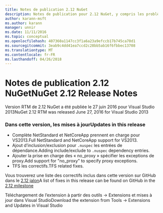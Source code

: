 ```yaml
---
title: Notes de publication 2.12 NuGet
description: Notes de publication pour 2.12 NuGet, y compris les problèmes connus, les correctifs de bogues, les fonctionnalités ajoutées et dcr.
author: karann-msft
ms.author: karann
manager: unnir
ms.date: 11/11/2016
ms.topic: conceptual
ms.openlocfilehash: 407360a1147cc3f1a6a23a9efccb17b745ca70d1
ms.sourcegitcommit: 3eab9c4dd41ea7ccd2c28bb5ab16f6fbbec13708
ms.translationtype: MT
ms.contentlocale: fr-FR
ms.lasthandoff: 04/26/2018
---
```

# <a name="nuget-212-release-notes"></a><span data-ttu-id="71eb6-103">Notes de publication 2.12 NuGet</span><span class="sxs-lookup"><span data-stu-id="71eb6-103">NuGet 2.12 Release Notes</span></span>

<span data-ttu-id="71eb6-104">Version RTM de 2.12 NuGet a été publiée le 27 juin 2016 pour Visual Studio 2013</span><span class="sxs-lookup"><span data-stu-id="71eb6-104">NuGet 2.12 RTM was released June 27, 2016 for Visual Studio 2013</span></span>

### <a name="updates-in-this-release"></a><span data-ttu-id="71eb6-105">Dans cette version, les mises à jour</span><span class="sxs-lookup"><span data-stu-id="71eb6-105">Updates in this release</span></span>

* <span data-ttu-id="71eb6-106">Complète NetStandard et NetCoreApp prennent en charge pour VS2013.</span><span class="sxs-lookup"><span data-stu-id="71eb6-106">Full NetStandard  and NetCoreApp support for VS2013.</span></span>
* <span data-ttu-id="71eb6-107">Ajout d’inclusion/exclusion pour `.nuspec` les entrées de dépendance.</span><span class="sxs-lookup"><span data-stu-id="71eb6-107">Adding include/exclude to `.nuspec` dependency entries.</span></span>
* <span data-ttu-id="71eb6-108">Ajouter la prise en charge des « no_proxy » spécifier les exceptions de proxy.</span><span class="sxs-lookup"><span data-stu-id="71eb6-108">Add support for "no_proxy" to specify proxy exceptions.</span></span>
* <span data-ttu-id="71eb6-109">TFS les correctifs.</span><span class="sxs-lookup"><span data-stu-id="71eb6-109">TFS related fixes.</span></span>

<span data-ttu-id="71eb6-110">Vous trouverez une liste des correctifs inclus dans cette version sur GitHub dans le [2.12 jalon](https://github.com/NuGet/Home/issues?q=milestone%3A2.12+is%3Aclosed)</span><span class="sxs-lookup"><span data-stu-id="71eb6-110">A list of fixes in this release can be found on GitHub in the [2.12 milestone](https://github.com/NuGet/Home/issues?q=milestone%3A2.12+is%3Aclosed)</span></span>

<span data-ttu-id="71eb6-111">Téléchargement de l’extension à partir des outils -> Extensions et mises à jour dans Visual Studio</span><span class="sxs-lookup"><span data-stu-id="71eb6-111">Download the extension from Tools -> Extensions and Updates in Visual Studio</span></span>

